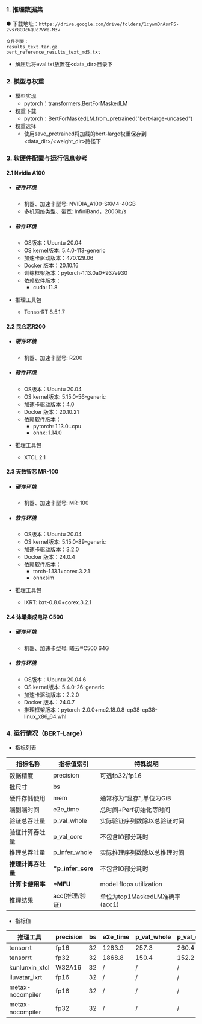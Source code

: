 ### 1. 推理数据集

● 下载地址：`https://drive.google.com/drive/folders/1cywmDnAsrP5-2vsr8GDc6QUc7VWe-M3v`

```
文件列表：
results_text.tar.gz
bert_reference_results_text_md5.txt
```

* 解压后将eval.txt放置在<data_dir>目录下

### 2. 模型与权重

* 模型实现
  * pytorch：transformers.BertForMaskedLM
* 权重下载
  * pytorch：BertForMaskedLM.from_pretrained("bert-large-uncased")
* 权重选择
  * 使用save_pretrained将加载的bert-large权重保存到<data_dir>/<weight_dir>路径下

### 3. 软硬件配置与运行信息参考

#### 2.1 Nvidia A100

- ##### 硬件环境
    - 机器、加速卡型号: NVIDIA_A100-SXM4-40GB
    - 多机网络类型、带宽: InfiniBand，200Gb/s

- ##### 软件环境
   - OS版本：Ubuntu 20.04
   - OS kernel版本: 5.4.0-113-generic
   - 加速卡驱动版本：470.129.06
   - Docker 版本：20.10.16
   - 训练框架版本：pytorch-1.13.0a0+937e930
   - 依赖软件版本：
     - cuda: 11.8

- 推理工具包

   - TensorRT 8.5.1.7

#### 2.2 昆仑芯R200

- ##### 硬件环境
    - 机器、加速卡型号: R200

- ##### 软件环境
   - OS版本：Ubuntu 20.04
   - OS kernel版本: 5.15.0-56-generic
   - 加速卡驱动版本：4.0
   - Docker 版本：20.10.21
   - 依赖软件版本：
     - pytorch: 1.13.0+cpu
     - onnx: 1.14.0

- 推理工具包

   - XTCL 2.1

#### 2.3 天数智芯 MR-100

- ##### 硬件环境
    - 机器、加速卡型号: MR-100
    
- ##### 软件环境
   - OS版本：Ubuntu 20.04
   - OS kernel版本: 5.15.0-89-generic
   - 加速卡驱动版本：3.2.0
   - Docker 版本：24.0.4
   - 依赖软件版本：
      - torch-1.13.1+corex.3.2.1
      - onnxsim

- 推理工具包

   - IXRT: ixrt-0.8.0+corex.3.2.1


####  2.4 沐曦集成电路 C500 

- ##### 硬件环境
    - 机器、加速卡型号: 曦云®C500 64G
- ##### 软件环境
   - OS版本：Ubuntu 20.04.6
   - OS kernel版本:  5.4.0-26-generic
   - 加速卡驱动版本：2.2.0
   - Docker 版本：24.0.7
   - 推理框架版本：pytorch-2.0.0+mc2.18.0.8-cp38-cp38-linux_x86_64.whl



### 4. 运行情况（BERT-Large）

* 指标列表

| 指标名称           | 指标值索引        | 特殊说明                                                    |
| ------------------ | ----------------- | ----------------------------------------------------------- |
| 数据精度           | precision         | 可选fp32/fp16                                               |
| 批尺寸             | bs                |                       |
| 硬件存储使用       | mem               | 通常称为“显存”,单位为GiB                                    |
| 端到端时间         | e2e_time          | 总时间+Perf初始化等时间                                     |
| 验证总吞吐量       | p_val_whole       | 实际验证序列数除以总验证时间                                |
| 验证计算吞吐量     | p_val_core       | 不包含IO部分耗时                                            |
| 推理总吞吐量       | p_infer_whole     | 实际推理序列数除以总推理时间                                |
| **推理计算吞吐量** | **\*p_infer_core** | 不包含IO部分耗时                             |
| **计算卡使用率** | **\*MFU** | model flops utilization                             |
| 推理结果           | acc(推理/验证)    | 单位为top1MaskedLM准确率(acc1)                              |

* 指标值


| 推理工具  | precision | bs   | e2e_time | p_val_whole | p_val_core | p_infer_whole | \*p_infer_core | \*MFU     | acc         | mem        |
| ----------- | --------- | ---- | ---- | -------- | ----------- | ---------- | ------------- | ------------ | ----------- | ----------- |
| tensorrt | fp16      | 32 | 1283.9   | 257.3       | 260.4      | 408.3         | 418.1          | 45.3% | 0.600/0.638 | 17.4/40.0 |
| tensorrt | fp32   | 32 | 1868.8   | 150.4       | 152.2      | 190.4         | 194.1       | 42.0% | 0.638/0.638 | 16.9/40.0 |
| kunlunxin_xtcl| W32A16   | 32 |/ | /          | /       | /          | /          | / | 0.638/0.638| /|
| iluvatar_ixrt| fp16  | 32 |/ | /          | /       | /          | /          | / | 0.599/0.638| /|
| metax-nocompiler| fp16   | 32 |/ | /          | /       | /          | /          | 27.6% | 0.638/0.638| 4.3/64.0|
| metax-nocompiler| fp32   | 32 |/ | /          | /       | /          | /          | 28.1% | 0.639/0.638| 6.1/64.0|

